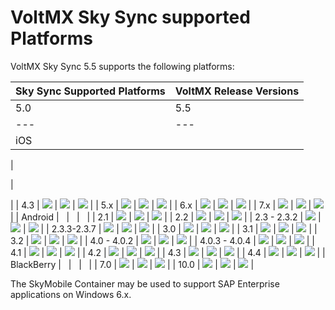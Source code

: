 ﻿ 

VoltMX Sky Sync supported Platforms
=================================

VoltMX Sky Sync 5.5 supports the following platforms:

   
| Sky Sync Supported Platforms | VoltMX Release Versions |
| --- | --- |
| 5.0 | 5.5 | 5.6 |
| --- | --- | --- |
| iOS | 
 | 

  


 | 

  


 |
| 4.3 | ![](Resources/Images/yes.png) | ![](Resources/Images/yes.png) | ![](Resources/Images/yes.png) |
| 5.x | ![](Resources/Images/yes.png) | ![](Resources/Images/yes.png) | ![](Resources/Images/yes.png) |
| 6.x | ![](Resources/Images/yes.png) | ![](Resources/Images/yes.png) | ![](Resources/Images/yes.png) |
| 7.x | ![](Resources/Images/yes.png) | ![](Resources/Images/yes.png) | ![](Resources/Images/yes.png) |
| Android |   |   |   |
| 2.1 | ![](Resources/Images/no.png) | ![](Resources/Images/no.png) | ![](Resources/Images/no.png) |
| 2.2 | ![](Resources/Images/no.png) | ![](Resources/Images/no.png) | ![](Resources/Images/no.png) |
| 2.3 - 2.3.2 | ![](Resources/Images/yes.png) | ![](Resources/Images/yes.png) | ![](Resources/Images/yes.png) |
| 2.3.3-2.3.7 | ![](Resources/Images/yes.png) | ![](Resources/Images/yes.png) | ![](Resources/Images/yes.png) |
| 3.0 | ![](Resources/Images/yes.png) | ![](Resources/Images/yes.png) | ![](Resources/Images/yes.png) |
| 3.1 | ![](Resources/Images/yes.png) | ![](Resources/Images/yes.png) | ![](Resources/Images/yes.png) |
| 3.2 | ![](Resources/Images/yes.png) | ![](Resources/Images/yes.png) | ![](Resources/Images/yes.png) |
| 4.0 - 4.0.2 | ![](Resources/Images/yes.png) | ![](Resources/Images/yes.png) | ![](Resources/Images/yes.png) |
| 4.0.3 - 4.0.4 | ![](Resources/Images/yes.png) | ![](Resources/Images/yes.png) | ![](Resources/Images/yes.png) |
| 4.1 | ![](Resources/Images/yes.png) | ![](Resources/Images/yes.png) | ![](Resources/Images/yes.png) |
| 4.2 | ![](Resources/Images/yes.png) | ![](Resources/Images/yes.png) | ![](Resources/Images/yes.png) |
| 4.3 | ![](Resources/Images/yes.png) | ![](Resources/Images/yes.png) | ![](Resources/Images/yes.png) |
| 4.4 | ![](Resources/Images/yes.png) | ![](Resources/Images/yes.png) | ![](Resources/Images/yes.png) |
| BlackBerry |   |   |   |
| 7.0 | ![](Resources/Images/yes.png) | ![](Resources/Images/yes.png) | ![](Resources/Images/yes.png) |
| 10.0 | ![](Resources/Images/yes.png) | ![](Resources/Images/yes.png) | ![](Resources/Images/yes.png) |

The SkyMobile Container may be used to support SAP Enterprise applications on Windows 6.x.
